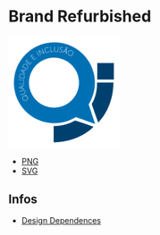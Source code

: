 # Brand Refurbished #

<img width="200" alt="brand qualidade e inclusão" src="https://github.com/deppbrazil/qualidade-inclusao/blob/master/brand/png/brand_new-04.png">


* [PNG](https://github.com/deppbrazil/qualidade-inclusao/tree/master/brand/png)
* [SVG](https://github.com/deppbrazil/qualidade-inclusao/tree/master/brand/svg)

## Infos ##

* [Design Dependences](https://www.adobe.com/br/products/illustrator.html?gclid=Cj0KCQjw6fvdBRCbARIsABGZ-vRnu7rWBiJ6AZZg5y5oOfoT3YO45o00qcf-O79Vm2W9FZWy-V0NiiMaAvcnEALw_wcB&sdid=KQPNX&mv=search&ef_id=Cj0KCQjw6fvdBRCbARIsABGZ-vRnu7rWBiJ6AZZg5y5oOfoT3YO45o00qcf-O79Vm2W9FZWy-V0NiiMaAvcnEALw_wcB:G:s&s_kwcid=AL!3085!3!227223697575!e!!g!!illustrator)